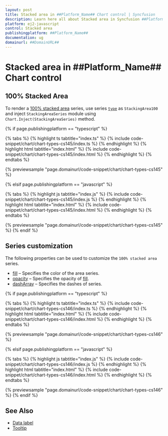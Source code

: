 ```yaml
---
layout: post
title: Stacked area in ##Platform_Name## Chart control | Syncfusion
description: Learn here all about Stacked area in Syncfusion ##Platform_Name## Chart control of Syncfusion Essential JS 2 and more.
platform: ej2-javascript
control: Stacked area 
publishingplatform: ##Platform_Name##
documentation: ug
domainurl: ##DomainURL##
---
```

# Stacked area in ##Platform_Name## Chart control

## 100% Stacked Area

To render a [100% stacked area](https://www.syncfusion.com/javascript-ui-controls/js-charts/chart-types/100-stacked-area-chart) series, use series [`type`](../api/chart/seriesModel/#type-string) as `StackingArea100` and inject `StackingAreaSeries` module using `Chart.Inject(StackingAreaSeries)` method.

{% if page.publishingplatform == "typescript" %}

 {% tabs %}
{% highlight ts tabtitle="index.ts" %}
{% include code-snippet/chart/chart-types-cs145/index.ts %}
{% endhighlight %}
{% highlight html tabtitle="index.html" %}
{% include code-snippet/chart/chart-types-cs145/index.html %}
{% endhighlight %}
{% endtabs %}
        
{% previewsample "page.domainurl/code-snippet/chart/chart-types-cs145" %}

{% elsif page.publishingplatform == "javascript" %}

{% tabs %}
{% highlight js tabtitle="index.js" %}
{% include code-snippet/chart/chart-types-cs145/index.js %}
{% endhighlight %}
{% highlight html tabtitle="index.html" %}
{% include code-snippet/chart/chart-types-cs145/index.html %}
{% endhighlight %}
{% endtabs %}

{% previewsample "page.domainurl/code-snippet/chart/chart-types-cs145" %}
{% endif %}

## Series customization

The following properties can be used to customize the `100% stacked area` series.

* [fill](../api/chart/seriesModel/#fill) – Specifies the color of the area series.
* [opacity](../api/chart/seriesModel/#opacity) – Specifies the opacity of [fill](../api/chart/seriesModel/#fill).
* [dashArray](../api/chart/seriesModel/#dasharray) – Specifies the dashes of series.

{% if page.publishingplatform == "typescript" %}

 {% tabs %}
{% highlight ts tabtitle="index.ts" %}
{% include code-snippet/chart/chart-types-cs146/index.ts %}
{% endhighlight %}
{% highlight html tabtitle="index.html" %}
{% include code-snippet/chart/chart-types-cs146/index.html %}
{% endhighlight %}
{% endtabs %}
        
{% previewsample "page.domainurl/code-snippet/chart/chart-types-cs146" %}

{% elsif page.publishingplatform == "javascript" %}

{% tabs %}
{% highlight js tabtitle="index.js" %}
{% include code-snippet/chart/chart-types-cs146/index.js %}
{% endhighlight %}
{% highlight html tabtitle="index.html" %}
{% include code-snippet/chart/chart-types-cs146/index.html %}
{% endhighlight %}
{% endtabs %}

{% previewsample "page.domainurl/code-snippet/chart/chart-types-cs146" %}
{% endif %}

## See Also

* [Data label](../data-labels/)
* [Tooltip](../tool-tip/)
